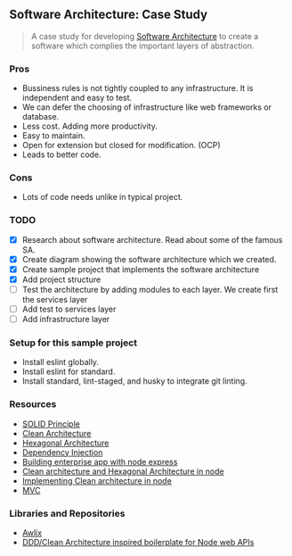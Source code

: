 ## Software Architecture: Case Study

> A case study for developing [Software Architecture](https://drive.google.com/file/d/1xM-lPAUOm37Q3ht6kgeQ97xelw0l5jj9/view?usp=sharing) to create a software which complies the important layers of abstraction.

### Pros
- Bussiness rules is not tightly coupled to any infrastructure. It is independent and easy to test.
- We can defer the choosing of infrastructure like web frameworks or database.
- Less cost. Adding more productivity.
- Easy to maintain.
- Open for extension but closed for modification. (OCP)
- Leads to better code.

### Cons
- Lots of code needs unlike in typical project.

### TODO
- [x] Research about software architecture. Read about some of the famous SA.
- [x] Create diagram showing the software architecture which we created.
- [x] Create sample project that implements the software architecture
- [x] Add project structure
- [ ] Test the architecture by adding modules to each layer. We create first the services layer
- [ ] Add test to services layer
- [ ] Add infrastructure layer

### Setup for this sample project
- Install eslint globally.
- Install eslint for standard.
- Install standard, lint-staged, and husky to integrate git linting.

### Resources
- [SOLID Principle](https://medium.com/@cramirez92/s-o-l-i-d-the-first-5-priciples-of-object-oriented-design-with-javascript-790f6ac9b9fa)
- [Clean Architecture](https://8thlight.com/blog/uncle-bob/2012/08/13/the-clean-architecture.html)
- [Hexagonal Architecture](https://dzone.com/articles/hexagonal-architecture-is-powerful)
- [Dependency Injection](https://blog.risingstack.com/dependency-injection-in-node-js/)
- [Building enterprise app with node express](https://stackoverflow.com/questions/41875617/building-enterprise-app-with-node-express)
- [Clean architecture and Hexagonal Architecture in node](https://solidgeargroup.com/clean-architecture-in-nodejs)
- [Implementing Clean architecture in node](https://medium.com/@dtinth/clean-javascript-using-use-case-interactors-f3a50c138154)
- [MVC](https://en.wikipedia.org/wiki/Model%E2%80%93view%E2%80%93controller)

### Libraries and Repositories
- [Awlix](https://www.npmjs.com/package/awilix)
- [DDD/Clean Architecture inspired boilerplate for Node web APIs](https://github.com/joshuaalpuerto/node-ddd-boilerplate)
